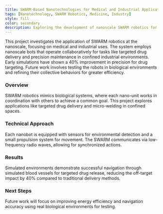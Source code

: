 ```yaml
---
title: SWARM-Based Nanotechnologies for Medical and Industrial Applications
tags: [Nanotechnology, SWARM Robotics, Medicine, Industry]
style: fill
color: secondary
description: Exploring the development of nanoscale SWARM robotics for coordinated medical interventions and industrial maintenance tasks.
---
```


This project investigates the application of SWARM robotics at the nanoscale, focusing on medical and industrial uses. The system employs nanoscale bots that operate collaboratively for tasks like targeted drug delivery and precision maintenance in confined industrial environments. Early simulations have shown a 40% improvement in precision for drug targeting. Future work involves testing the robots in biological environments and refining their collective behaviors for greater efficiency.

### Overview
SWARM robotics mimics biological systems, where each nano-unit works in coordination with others to achieve a common goal. This project explores applications like targeted drug delivery and micro-welding in confined spaces.

### Technical Approach
Each nanobot is equipped with sensors for environmental detection and a small propulsion system for movement. The SWARM communicates via low-frequency radio waves, allowing for synchronized actions.

### Results
Simulated environments demonstrate successful navigation through simulated blood vessels for targeted drug release, reducing the off-target impact by 40% compared to traditional delivery methods.

### Next Steps
Future work will focus on improving energy efficiency and navigation accuracy using real biological environments for testing.
